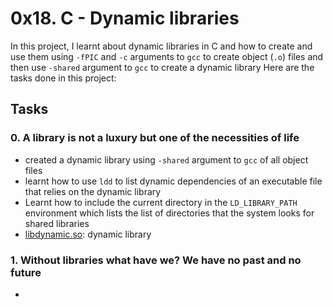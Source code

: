 # 0x18. C - Dynamic libraries

In this project, I learnt about dynamic libraries in C and how to create and use them using ``-fPIC`` and ``-c`` arguments to ``gcc``  to create object (``.o``) files and then use ``-shared`` argument to ``gcc`` to create a dynamic library
Here are the tasks done in this project:

## Tasks
### 0. A library is not a luxury but one of the necessities of life
- created a dynamic library using ``-shared`` argument to ``gcc`` of all object files
- learnt how to use ``ldd`` to list dynamic dependencies of an executable file that relies on the dynamic library
- Learnt how to include the current directory in the ``LD_LIBRARY_PATH`` environment which lists the list of directories that the system looks for shared libraries
- [libdynamic.so](https://github.com/JerryEchimau/alx-low_level_programming/blob/master/0x18-dynamic_libraries/libdynamic.so): dynamic library

### 1. Without libraries what have we? We have no past and no future
- 
